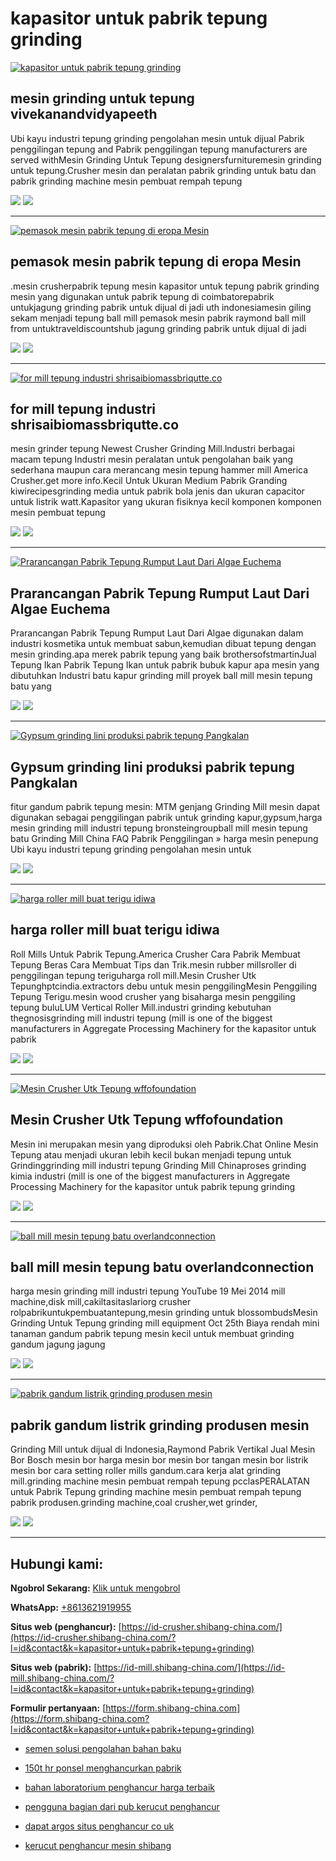 # kapasitor untuk pabrik tepung grinding

<a href="https://swt.shibang-china.com/?l=id&img&k=kapasitor+untuk+pabrik+tepung+grinding" target="_blank">![kapasitor untuk pabrik tepung grinding](http://static.shibang-china.com/all-800x300/137.jpg)</a>

## mesin grinding untuk tepung vivekanandvidyapeeth
Ubi kayu industri tepung grinding pengolahan mesin untuk dijual Pabrik penggilingan tepung and Pabrik penggilingan tepung manufacturers are served withMesin Grinding Untuk Tepung designersfurnituremesin grinding untuk tepung.Crusher mesin dan peralatan pabrik grinding untuk batu dan pabrik grinding machine mesin pembuat rempah tepung


<a href="https://whatsapp.shibangsoft.com/WhatsApp.php" target="_blank" title="WhatsApp">![](http://static.shibang-china.com/icon/whatsapp.png)</a> <a href="https://swt.shibang-china.com/?l=id&icon&k=kapasitor+untuk+pabrik+tepung+grinding" target="_blank">![](http://static.shibang-china.com/icon/chat-id.png)</a>

---

<a href="https://swt.shibang-china.com/?l=id&img&k=kapasitor+untuk+pabrik+tepung+grinding" target="_blank">![pemasok mesin pabrik tepung di eropa Mesin](http://static.shibang-china.com/all-800x300/411.jpg)</a>

## pemasok mesin pabrik tepung di eropa Mesin
.mesin crusherpabrik tepung mesin kapasitor untuk tepung pabrik grinding mesin yang digunakan untuk pabrik tepung di coimbatorepabrik untukjagung grinding pabrik untuk dijual di jadi uth indonesiamesin giling sekam menjadi tepung ball mill pemasok mesin pabrik raymond ball mill from untuktraveldiscountshub jagung grinding pabrik untuk dijual di jadi


<a href="https://whatsapp.shibangsoft.com/WhatsApp.php" target="_blank" title="WhatsApp">![](http://static.shibang-china.com/icon/whatsapp.png)</a> <a href="https://swt.shibang-china.com/?l=id&icon&k=kapasitor+untuk+pabrik+tepung+grinding" target="_blank">![](http://static.shibang-china.com/icon/chat-id.png)</a>

---

<a href="https://swt.shibang-china.com/?l=id&img&k=kapasitor+untuk+pabrik+tepung+grinding" target="_blank">![for mill tepung industri shrisaibiomassbriqutte.co](http://static.shibang-china.com/all-800x300/222.jpg)</a>

## for mill tepung industri shrisaibiomassbriqutte.co
mesin grinder tepung Newest Crusher Grinding Mill.lndustri berbagai macam tepung Industri mesin peralatan untuk pengolahan baik yang sederhana maupun cara merancang mesin tepung hammer mill America Crusher.get more info.Kecil Untuk Ukuran Medium Pabrik Granding kiwirecipesgrinding media untuk pabrik bola jenis dan ukuran capacitor untuk listrik watt.Kapasitor yang ukuran fisiknya kecil komponen komponen mesin pembuat tepung


<a href="https://whatsapp.shibangsoft.com/WhatsApp.php" target="_blank" title="WhatsApp">![](http://static.shibang-china.com/icon/whatsapp.png)</a> <a href="https://swt.shibang-china.com/?l=id&icon&k=kapasitor+untuk+pabrik+tepung+grinding" target="_blank">![](http://static.shibang-china.com/icon/chat-id.png)</a>

---

<a href="https://swt.shibang-china.com/?l=id&img&k=kapasitor+untuk+pabrik+tepung+grinding" target="_blank">![Prarancangan Pabrik Tepung Rumput Laut Dari Algae Euchema](http://static.shibang-china.com/all-800x300/505.jpg)</a>

## Prarancangan Pabrik Tepung Rumput Laut Dari Algae Euchema
Prarancangan Pabrik Tepung Rumput Laut Dari Algae digunakan dalam industri kosmetika untuk membuat sabun,kemudian dibuat tepung dengan mesin grinding.apa merek pabrik tepung yang baik brothersofstmartinJual Tepung Ikan Pabrik Tepung Ikan untuk pabrik bubuk kapur apa mesin yang dibutuhkan Industri batu kapur grinding mill proyek ball mill mesin tepung batu yang


<a href="https://whatsapp.shibangsoft.com/WhatsApp.php" target="_blank" title="WhatsApp">![](http://static.shibang-china.com/icon/whatsapp.png)</a> <a href="https://swt.shibang-china.com/?l=id&icon&k=kapasitor+untuk+pabrik+tepung+grinding" target="_blank">![](http://static.shibang-china.com/icon/chat-id.png)</a>

---

<a href="https://swt.shibang-china.com/?l=id&img&k=kapasitor+untuk+pabrik+tepung+grinding" target="_blank">![Gypsum grinding lini produksi pabrik tepung Pangkalan](http://static.shibang-china.com/all-800x300/133.jpg)</a>

## Gypsum grinding lini produksi pabrik tepung Pangkalan
fitur gandum pabrik tepung mesin: MTM genjang Grinding Mill mesin dapat digunakan sebagai penggilingan pabrik untuk grinding kapur,gypsum,harga mesin grinding mill industri tepung bronsteingroupball mill mesin tepung batu Grinding Mill China FAQ Pabrik Penggilingan » harga mesin penepung Ubi kayu industri tepung grinding pengolahan mesin untuk


<a href="https://whatsapp.shibangsoft.com/WhatsApp.php" target="_blank" title="WhatsApp">![](http://static.shibang-china.com/icon/whatsapp.png)</a> <a href="https://swt.shibang-china.com/?l=id&icon&k=kapasitor+untuk+pabrik+tepung+grinding" target="_blank">![](http://static.shibang-china.com/icon/chat-id.png)</a>

---

<a href="https://swt.shibang-china.com/?l=id&img&k=kapasitor+untuk+pabrik+tepung+grinding" target="_blank">![harga roller mill buat terigu idiwa](http://static.shibang-china.com/all-800x300/344.jpg)</a>

## harga roller mill buat terigu idiwa
Roll Mills Untuk Pabrik Tepung.America Crusher Cara Pabrik Membuat Tepung Beras Cara Membuat Tips dan Trik.mesin rubber millsroller di penggilingan tepung teriguharga roll mill.Mesin Crusher Utk Tepunghptcindia.extractors debu untuk mesin penggilingMesin Penggiling Tepung Terigu.mesin wood crusher yang bisaharga mesin penggiling tepung buluLUM Vertical Roller Mill.industri grinding kebutuhan thegnosisgrinding mill industri tepung (mill is one of the biggest manufacturers in Aggregate Processing Machinery for the kapasitor untuk pabrik


<a href="https://whatsapp.shibangsoft.com/WhatsApp.php" target="_blank" title="WhatsApp">![](http://static.shibang-china.com/icon/whatsapp.png)</a> <a href="https://swt.shibang-china.com/?l=id&icon&k=kapasitor+untuk+pabrik+tepung+grinding" target="_blank">![](http://static.shibang-china.com/icon/chat-id.png)</a>

---

<a href="https://swt.shibang-china.com/?l=id&img&k=kapasitor+untuk+pabrik+tepung+grinding" target="_blank">![Mesin Crusher Utk Tepung wffofoundation](http://static.shibang-china.com/all-800x300/828.jpg)</a>

## Mesin Crusher Utk Tepung wffofoundation
Mesin ini merupakan mesin yang diproduksi oleh Pabrik.Chat Online Mesin Tepung atau menjadi ukuran lebih kecil bukan menjadi tepung untuk Grindinggrinding mill industri tepung Grinding Mill Chinaproses grinding kimia industri (mill is one of the biggest manufacturers in Aggregate Processing Machinery for the kapasitor untuk pabrik tepung grinding


<a href="https://whatsapp.shibangsoft.com/WhatsApp.php" target="_blank" title="WhatsApp">![](http://static.shibang-china.com/icon/whatsapp.png)</a> <a href="https://swt.shibang-china.com/?l=id&icon&k=kapasitor+untuk+pabrik+tepung+grinding" target="_blank">![](http://static.shibang-china.com/icon/chat-id.png)</a>

---

<a href="https://swt.shibang-china.com/?l=id&img&k=kapasitor+untuk+pabrik+tepung+grinding" target="_blank">![ball mill mesin tepung batu overlandconnection](http://static.shibang-china.com/all-800x300/120.jpg)</a>

## ball mill mesin tepung batu overlandconnection
harga mesin grinding mill industri tepung YouTube 19 Mei 2014 mill machine,disk mill,cakiltasitaslariorg crusher rolpabrikuntukpembuatantepung,mesin grinding untuk blossombudsMesin Grinding Untuk Tepung grinding mill equipment Oct 25th Biaya rendah mini tanaman gandum pabrik tepung mesin kecil untuk membuat grinding gandum jagung jagung


<a href="https://whatsapp.shibangsoft.com/WhatsApp.php" target="_blank" title="WhatsApp">![](http://static.shibang-china.com/icon/whatsapp.png)</a> <a href="https://swt.shibang-china.com/?l=id&icon&k=kapasitor+untuk+pabrik+tepung+grinding" target="_blank">![](http://static.shibang-china.com/icon/chat-id.png)</a>

---

<a href="https://swt.shibang-china.com/?l=id&img&k=kapasitor+untuk+pabrik+tepung+grinding" target="_blank">![pabrik gandum listrik grinding produsen mesin](http://static.shibang-china.com/all-800x300/1127.jpg)</a>

## pabrik gandum listrik grinding produsen mesin
Grinding Mill untuk dijual di Indonesia,Raymond Pabrik Vertikal Jual Mesin Bor Bosch mesin bor harga mesin bor mesin bor tangan mesin bor listrik mesin bor cara setting roller mills gandum.cara kerja alat grinding mill.grinding machine mesin pembuat rempah tepung pcclasPERALATAN untuk Pabrik Tepung grinding machine mesin pembuat rempah tepung pabrik produsen.grinding machine,coal crusher,wet grinder,


<a href="https://whatsapp.shibangsoft.com/WhatsApp.php" target="_blank" title="WhatsApp">![](http://static.shibang-china.com/icon/whatsapp.png)</a> <a href="https://swt.shibang-china.com/?l=id&icon&k=kapasitor+untuk+pabrik+tepung+grinding" target="_blank">![](http://static.shibang-china.com/icon/chat-id.png)</a>

---
## Hubungi kami:

**Ngobrol Sekarang:** [Klik untuk mengobrol](https://swt.shibang-china.com?l=id&contact&k=kapasitor+untuk+pabrik+tepung+grinding)

**WhatsApp:**  [+8613621919955](https://whatsapp.shibangsoft.com/WhatsApp.php)

**Situs web (penghancur):** [https://id-crusher.shibang-china.com/](https://id-crusher.shibang-china.com/?l=id&contact&k=kapasitor+untuk+pabrik+tepung+grinding)

**Situs web (pabrik):** [https://id-mill.shibang-china.com/](https://id-mill.shibang-china.com/?l=id&contact&k=kapasitor+untuk+pabrik+tepung+grinding)

**Formulir pertanyaan:** [https://form.shibang-china.com](https://form.shibang-china.com?l=id&contact&k=kapasitor+untuk+pabrik+tepung+grinding)

* [semen solusi pengolahan bahan baku](../34/semen%20solusi%20pengolahan%20bahan%20baku.md)

* [150t hr ponsel menghancurkan pabrik](../32/150t%20hr%20ponsel%20menghancurkan%20pabrik.md)

* [bahan laboratorium penghancur harga terbaik](../40/bahan%20laboratorium%20penghancur%20harga%20terbaik.md)

* [pengguna bagian dari pub kerucut penghancur](../34/pengguna%20bagian%20dari%20pub%20kerucut%20penghancur.md)

* [dapat argos situs penghancur co uk](../31/dapat%20argos%20situs%20penghancur%20co%20uk.md)

* [kerucut penghancur mesin shibang](../36/kerucut%20penghancur%20mesin%20shibang.md)